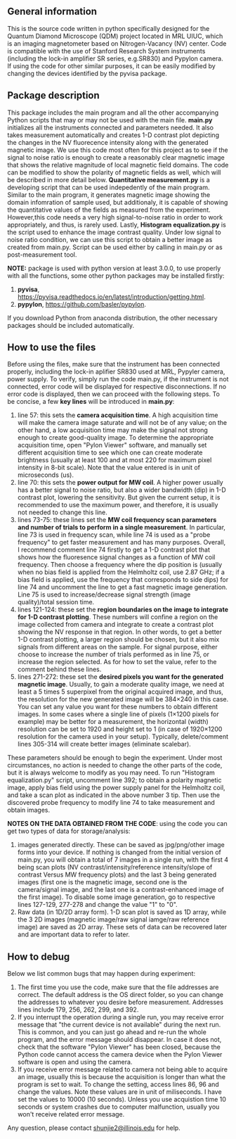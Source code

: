 ## General information

This is the source code written in python specifically designed for the Quantum Diamond Microscope (QDM) project located in MRL UIUC,
which is an imaging magnetometer based on Nitrogen-Vacancy (NV) center.
Code is compatible with the use of Stanford Research System instruments (including the lock-in amplifier SR series, e.g.SR830) and
Pypylon camera. If using the code for other similar purposes, it can be easily modified by changing the devices identified by the pyvisa package.

## Package description

This package includes the main program and all the other accompanying Python scripts that may or may not be used with the main file. __main.py__ initializes all the instruments connected and parameters needed. It also takes measurement automatically and creates 1-D contrast plot depicting the changes in the NV fluorecence intensity along with the generated magnetic image. We use this code most often for this project as to see if the signal to noise ratio is enough
to create a reasonably clear magnetic image that shows the relative magnitude of local magnetic field domains. The code can be modified to show the polarity of magnetic fields as well, which will be described in more detail below. __Quantitative measurement.py__ is a developing script that can be used indepedently of the main program. Similar to the main program, it generates magnetic image showing the domain infomration of sample used, but additionaly, it is capable of showing the quantitative values of the fields as measured from the experiment. However,this code needs a very high signal-to-noise ratio in order to work appropriately, and thus, is rarely used. Lastly, __Histogram equalization.py__ is the script used to enhance the image contrast quality. Under low signal to noise ratio condition, we can use this script to obtain a better image as created from main.py. Script can be used either by calling in main.py or as post-measurement tool.

__NOTE:__ package is used with python version at least 3.0.0, to use properly with all the functions, some other python packages may be installed firstly: 
1. __pyvisa__, https://pyvisa.readthedocs.io/en/latest/introduction/getting.html.
2. __pypylon__, https://github.com/basler/pypylon.

If you download Python from anaconda distribution, the other necessary packages should be included automatically. 

## How to use the files

Before using the files, make sure that the instrument has been connected properly, including the lock-in aplifier SR830 used at MRL, Pypyler camera, power supply. To verify, simply run the code main.py, if the instrument is not connected, error code will be displayed for respective disconnections. If no error code is displayed, then we can proceed with the following steps.
To be concise, a few __key lines__ will be introduced in __main.py__:
1. line 57: this sets the __camera acquisition time__. A high acquisition time will make the camera image saturate and will not be of any value; on the other hand, a low acquisition time may make the signal not strong enough to create good-quality image. To determine the appropriate acquisition time, open "Pylon Viewer" software, and manually set different acquisition time to see which one can create moderate brightness (usually at least 100 and at most 220 for maximum pixel intensity in 8-bit scale). Note that the value entered is in unit of microseconds (us).
2. line 70: this sets the __power output for MW coil__. A higher power usually has a better signal to noise ratio, but also a wider bandwidth (dip) in 1-D contrast plot, lowering the sensitivity. But given the current setup, it is recommended to use the maximum power, and therefore, it is usually not needed to change this line.
3. lines 73-75: these lines set the __MW coil frequency scan parameters and number of trials to perform in a single measurement__. In particular, line 73 is used in frequency scan, while line 74 is used as a "probe frequency" to get faster measurement and has many purposes. Overall, I recommend comment line 74 firstly to get a 1-D contrast plot that shows how the fluoresence signal changes as a function of MW coil frequency. Then choose a frequency where the dip position is (usually when no bias field is applied from the Helmholtz coil, use 2.87 GHz; if a bias field is applied, use the frequency that corresponds to side dips) for line 74 and uncomment the line to get a fast magnetic image generation. Line 75 is used to increase/decrease signal strength (image quality)/total session time.
4. lines 121-124: these set the __region boundaries on the image to integrate for 1-D contrast plotting__. These numbers will confine a region on the image collected from camera and integrate to create a contrast plot showing the NV response in that region. In other words, to get a better 1-D contrast plotting, a larger region should be chosen, but it also mix signals from different areas on the sample. For signal purpose, either choose to increase the number of trials performed as in line 75, or increase the region selected. As for how to set the value, refer to the comment behind these lines.
5. lines 271-272: these set the __desired pixels you want for the generated magnetic image__. Usually, to gain a moderate quality image, we need at least a 5 times 5 superpixel from the original acquired image, and thus, the resolution for the new generated image will be 384×240 in this case. You can set any value you want for these numbers to obtain different images. In some cases where a single line of pixels (1×1200 pixels for example) may be better for a measurement, the horizontal (width) resolution can be set to 1920 and height set to 1 (in case of 1920×1200 resolution for the camera used in your setup). Typically, delete/comment lines 305-314 will create better images (eliminate scalebar).

These parameters should be enough to begin the experiment. Under most circumstances, no action is needed to change the other parts of the code, but it is always welcome to modify as you may need. To run "Histogram equalization.py" script, uncomment line 392; to obtain a polarity magnetic image, apply bias field using the power supply panel for the Helmholtz coil, and take a scan plot as indicated in the above number 3 tip. Then use the discovered probe frequency to modify line 74 to take measurement and obtain images.

__NOTES ON THE DATA OBTAINED FROM THE CODE__: using the code you can get two types of data for storage/analysis:
1. images generated directly. These can be saved as jpg/png/other image forms into your device. If nothing is changed from the initial version of main.py, you will obtain a total of 7 images in a single run, with the first 4 being scan plots (NV contrast/intensity/reference intensity/slope of contrast Versus MW frequency plots) and the last 3 being generated images (first one is the magnetic image, second one is the camera/signal image, and the last one is a contrast-enhanced image of the first image). To disable some image generation, go to respective lines 127-129, 277-278 and change the value "1" to "0".
2. Raw data (in 1D/2D array form). 1-D scan plot is saved as 1D array, while the 3 2D images (magnetic image/raw signal iamge/raw reference image) are saved as 2D array. These sets of data can be recovered later and are important data to refer to later.

## How to debug
Below we list common bugs that may happen during experiment:
1. The first time you use the code, make sure that the file addresses are correct. The default address is the OS direct folder, so you can change the addresses to whatever you desire before measurement. Addresses lines include 179, 256, 262, 299, and 392. 
2. If you interrupt the operation during a single run, you may receive error message that "the current device is not available" during the next run. This is common, and you can just go ahead and re-run the whole program, and the error message should disappear. In case it does not, check that the software "Pylon Viewer" has been closed, because the Python code cannot access the camera device when the Pylon Viewer software is open and using the camera.
3. If you receive error message related to camera not being able to acquire an image, usually this is because the acquisition is longer than what the program is set to wait. To change the setting, access lines 86, 96 and change the values. Note these values are in unit of miliseconds. I have set the values to 10000 (10 seconds). Unless you use acquistion time 10 seconds or system crashes due to computer malfunction, usually you won't receive related error message.

Any question, please contact shunjie2@illinois.edu for help.
